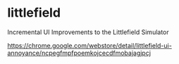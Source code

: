 # littlefield
Incremental UI Improvements to the Littlefield Simulator

https://chrome.google.com/webstore/detail/littlefield-ui-annoyance/ncpegfmpfpoemkojcecdfmobajagjpcj
